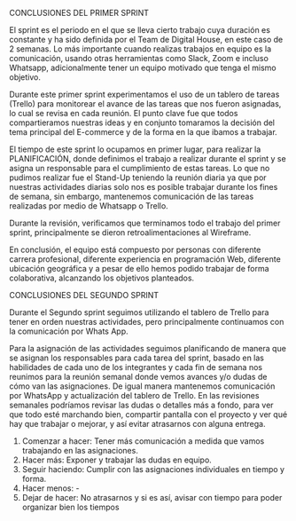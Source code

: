CONCLUSIONES DEL PRIMER SPRINT 

El sprint es el periodo en el que se lleva cierto trabajo cuya duración es constante y ha sido definida por el Team de Digital House, en este caso de 2 semanas. Lo más importante cuando realizas trabajos en equipo es la comunicación, usando otras herramientas como Slack, Zoom e incluso Whatsapp, adicionalmente tener un equipo motivado que tenga el mismo objetivo. 

Durante este primer sprint experimentamos el uso de un tablero de tareas (Trello) para monitorear el avance de las tareas que nos fueron asignadas, lo cual se revisa en cada reunión. El punto clave fue que todos compartieramos nuestras ideas y en conjunto tomaramos la decisión del tema principal del E-commerce y de la forma en la que ibamos a trabajar. 

El tiempo de este sprint lo ocupamos en primer lugar, para realizar la PLANIFICACIÓN, donde definimos el trabajo a realizar durante el sprint y se asigna un responsable para el cumplimiento de estas tareas. Lo que no pudimos realizar fue el Stand-Up teniendo la reunión diaria ya que por nuestras actividades diarias solo nos es posible trabajar durante los fines de semana, sin embargo, mantenemos comunicación de las tareas realizadas por medio de Whatsapp o Trello.

Durante la revisión, verificamos que terminamos todo el trabajo del primer sprint, principalmente se dieron retroalimentaciones al Wireframe. 

En conclusión, el equipo está compuesto por personas con diferente carrera profesional, diferente experiencia en programación Web, diferente ubicación geográfica y a pesar de ello hemos podido trabajar de forma colaborativa, alcanzando los objetivos planteados. 


CONCLUSIONES DEL SEGUNDO SPRINT

Durante el Segundo sprint seguimos utilizando el tablero de Trello para tener en orden nuestras actividades, pero principalmente continuamos con la comunicación por Whats App. 

Para la asignación de las actividades seguimos planificando de manera que se asignan los responsables para cada tarea del sprint, basado en las habilidades de cada uno de los integrantes y cada fin de semana nos reunimos para la reunión semanal donde vemos avances y/o dudas de cómo van las asignaciones. De igual manera mantenemos comunicación por WhatsApp y actualización del tablero de Trello.
En las revisiones semanales podríamos revisar las dudas o detalles más a fondo, para ver que todo esté marchando bien, compartir pantalla con el proyecto y ver qué hay que trabajar o mejorar, y así evitar atrasarnos con alguna entrega.

1.	Comenzar a hacer: Tener más comunicación a medida que vamos trabajando en las asignaciones.
2.	Hacer más: Exponer y trabajar las dudas en equipo.
3.	Seguir haciendo: Cumplir con las asignaciones individuales en tiempo y forma.
4.	Hacer menos: -
5.	Dejar de hacer: No atrasarnos y si es así, avisar con tiempo para poder organizar bien los tiempos
